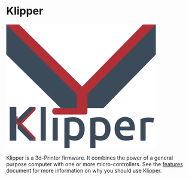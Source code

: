 # Klipper
![Alt text](img/klipper-logo.png?raw=true "Title")

Klipper is a 3d-Printer firmware. It combines the power of a general purpose computer with one or more micro-controllers. See the <a href="https://www.klipper3d.org/Features.html">features</a> document for more information on why you should use Klipper.
